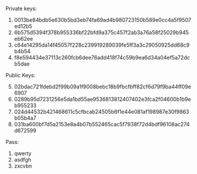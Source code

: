Private keys:

1. 0013be84bdb5e630b5bd3eb74fa69ad4b980723150b589e0cc4a5f9507ed12b5
2. 6b575d5394f378b955336bf22bfd9a375c457f2ab3a76a58f25029b945eb62ee
3. c64e14295da14f45057f228c239919289039fe5ff3a3c29050925dd68c9b4b54
4. f8e594434e37113c260fcb6dee76add418f74c59b9ea6d34a04ef5a72dcb5dae

Public Keys:

5. 02bdac721fdebd2f99b09a1f9008bebc18b9fbcfbff82cf6d79f9ba44ff09e6907
6. 0289b95d7231256e5da1bd55ae9536813812407402e3fca2f04600b1b9eb955233
7. 024d44532b421468611c5cfbcab24505b6f1e44e081af198987e30f9863b05b4a7
8. 031ba600bf7d5a2153e8a4b07b552465cac5f7938f72d4bdf96108ac274d672599

Pass:
1. qwerty
2. asdfgh
3. zxcvbn